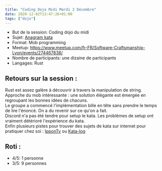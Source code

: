 ```yaml
---
title: "Coding Dojo Midi Mardi 2 Décembre"
date: 2020-12-02T13:47:26+01:00
tags: ["dojo"]
---
```


- But de la session: Coding dojo du midi
- Sujet: [Anagram kata](http://codekata.com/kata/kata06-anagrams/)
- Format: Mob programming
- Meetup: https://www.meetup.com/fr-FR/Software-Craftsmanship-Lyon/events/274467838/
- Nombre de participants: une dizaine de participants
- Langages: Rust

## Retours sur la session :

Rust est assez galère à découvrir à travers la manipulation de string.  
Approche du mob intéressante : une solution élégante est émergée en regroupant les bonnes idées de chacuns.  
Le groupe a commencé l'implémentation bille en tête sans prendre le temps de lire l'énoncé. On a du revenir sur ce qu'on a fait.  
Discord n'a pas été tendre pour setup le kata. Les problèmes de setup ont vraiment détérioré l'expérience du kata.  
Enfin plusieurs pistes pour trouver des sujets de kata sur internet pour pratiquer chez soi : [IpponTv](https://www.twitch.tv/ippontech) ou [Kata-log](https://kata-log.rocks/)

## Roti :
- 4/5: 1 personne
- 3/5: 9 personnes
